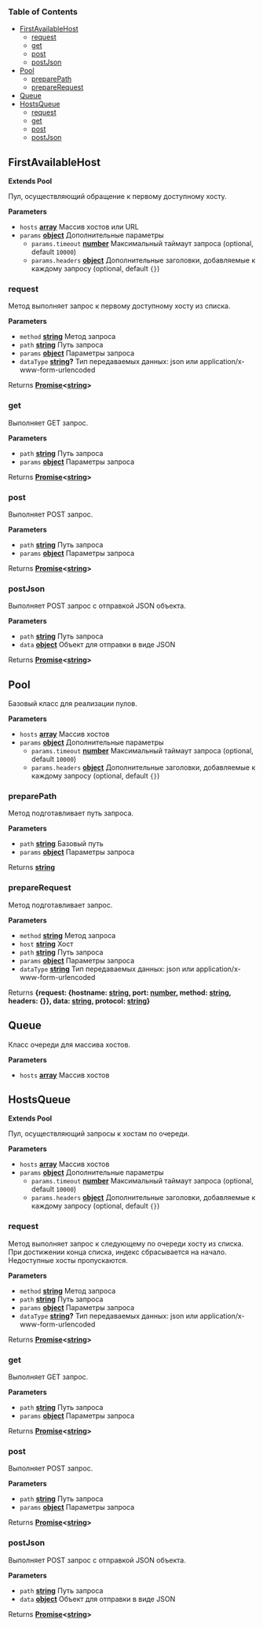 <!-- Generated by documentation.js. Update this documentation by updating the source code. -->

### Table of Contents

-   [FirstAvailableHost](#firstavailablehost)
    -   [request](#request)
    -   [get](#get)
    -   [post](#post)
    -   [postJson](#postjson)
-   [Pool](#pool)
    -   [preparePath](#preparepath)
    -   [prepareRequest](#preparerequest)
-   [Queue](#queue)
-   [HostsQueue](#hostsqueue)
    -   [request](#request-1)
    -   [get](#get-1)
    -   [post](#post-1)
    -   [postJson](#postjson-1)

## FirstAvailableHost

**Extends Pool**

Пул, осуществляющий обращение к первому доступному хосту.

**Parameters**

-   `hosts` **[array](https://developer.mozilla.org/docs/Web/JavaScript/Reference/Global_Objects/Array)** Массив хостов или URL
-   `params` **[object](https://developer.mozilla.org/docs/Web/JavaScript/Reference/Global_Objects/Object)** Дополнительные параметры
    -   `params.timeout` **[number](https://developer.mozilla.org/docs/Web/JavaScript/Reference/Global_Objects/Number)** Максимальный таймаут запроса (optional, default `10000`)
    -   `params.headers` **[object](https://developer.mozilla.org/docs/Web/JavaScript/Reference/Global_Objects/Object)** Дополнительные заголовки, добавляемые к каждому запросу (optional, default `{}`)

### request

Метод выполняет запрос к первому доступному хосту из списка.

**Parameters**

-   `method` **[string](https://developer.mozilla.org/docs/Web/JavaScript/Reference/Global_Objects/String)** Метод запроса
-   `path` **[string](https://developer.mozilla.org/docs/Web/JavaScript/Reference/Global_Objects/String)** Путь запроса
-   `params` **[object](https://developer.mozilla.org/docs/Web/JavaScript/Reference/Global_Objects/Object)** Параметры запроса
-   `dataType` **[string](https://developer.mozilla.org/docs/Web/JavaScript/Reference/Global_Objects/String)?** Тип передаваемых данных: json или application/x-www-form-urlencoded

Returns **[Promise](https://developer.mozilla.org/docs/Web/JavaScript/Reference/Global_Objects/Promise)&lt;[string](https://developer.mozilla.org/docs/Web/JavaScript/Reference/Global_Objects/String)>** 

### get

Выполняет GET запрос.

**Parameters**

-   `path` **[string](https://developer.mozilla.org/docs/Web/JavaScript/Reference/Global_Objects/String)** Путь запроса
-   `params` **[object](https://developer.mozilla.org/docs/Web/JavaScript/Reference/Global_Objects/Object)** Параметры запроса

Returns **[Promise](https://developer.mozilla.org/docs/Web/JavaScript/Reference/Global_Objects/Promise)&lt;[string](https://developer.mozilla.org/docs/Web/JavaScript/Reference/Global_Objects/String)>** 

### post

Выполняет POST запрос.

**Parameters**

-   `path` **[string](https://developer.mozilla.org/docs/Web/JavaScript/Reference/Global_Objects/String)** Путь запроса
-   `params` **[object](https://developer.mozilla.org/docs/Web/JavaScript/Reference/Global_Objects/Object)** Параметры запроса

Returns **[Promise](https://developer.mozilla.org/docs/Web/JavaScript/Reference/Global_Objects/Promise)&lt;[string](https://developer.mozilla.org/docs/Web/JavaScript/Reference/Global_Objects/String)>** 

### postJson

Выполняет POST запрос с отправкой JSON объекта.

**Parameters**

-   `path` **[string](https://developer.mozilla.org/docs/Web/JavaScript/Reference/Global_Objects/String)** Путь запроса
-   `data` **[object](https://developer.mozilla.org/docs/Web/JavaScript/Reference/Global_Objects/Object)** Объект для отправки в виде JSON

Returns **[Promise](https://developer.mozilla.org/docs/Web/JavaScript/Reference/Global_Objects/Promise)&lt;[string](https://developer.mozilla.org/docs/Web/JavaScript/Reference/Global_Objects/String)>** 

## Pool

Базовый класс для реализации пулов.

**Parameters**

-   `hosts` **[array](https://developer.mozilla.org/docs/Web/JavaScript/Reference/Global_Objects/Array)** Массив хостов
-   `params` **[object](https://developer.mozilla.org/docs/Web/JavaScript/Reference/Global_Objects/Object)** Дополнительные параметры
    -   `params.timeout` **[number](https://developer.mozilla.org/docs/Web/JavaScript/Reference/Global_Objects/Number)** Максимальный таймаут запроса (optional, default `10000`)
    -   `params.headers` **[object](https://developer.mozilla.org/docs/Web/JavaScript/Reference/Global_Objects/Object)** Дополнительные заголовки, добавляемые к каждому запросу (optional, default `{}`)

### preparePath

Метод подготавливает путь запроса.

**Parameters**

-   `path` **[string](https://developer.mozilla.org/docs/Web/JavaScript/Reference/Global_Objects/String)** Базовый путь
-   `params` **[object](https://developer.mozilla.org/docs/Web/JavaScript/Reference/Global_Objects/Object)** Параметры запроса

Returns **[string](https://developer.mozilla.org/docs/Web/JavaScript/Reference/Global_Objects/String)** 

### prepareRequest

Метод подготавливает запрос.

**Parameters**

-   `method` **[string](https://developer.mozilla.org/docs/Web/JavaScript/Reference/Global_Objects/String)** Метод запроса
-   `host` **[string](https://developer.mozilla.org/docs/Web/JavaScript/Reference/Global_Objects/String)** Хост
-   `path` **[string](https://developer.mozilla.org/docs/Web/JavaScript/Reference/Global_Objects/String)** Путь запроса
-   `params` **[object](https://developer.mozilla.org/docs/Web/JavaScript/Reference/Global_Objects/Object)** Параметры запроса
-   `dataType` **[string](https://developer.mozilla.org/docs/Web/JavaScript/Reference/Global_Objects/String)** Тип передаваемых данных: json или application/x-www-form-urlencoded

Returns **{request: {hostname: [string](https://developer.mozilla.org/docs/Web/JavaScript/Reference/Global_Objects/String), port: [number](https://developer.mozilla.org/docs/Web/JavaScript/Reference/Global_Objects/Number), method: [string](https://developer.mozilla.org/docs/Web/JavaScript/Reference/Global_Objects/String), headers: {}}, data: [string](https://developer.mozilla.org/docs/Web/JavaScript/Reference/Global_Objects/String), protocol: [string](https://developer.mozilla.org/docs/Web/JavaScript/Reference/Global_Objects/String)}** 

## Queue

Класс очереди для массива хостов.

**Parameters**

-   `hosts` **[array](https://developer.mozilla.org/docs/Web/JavaScript/Reference/Global_Objects/Array)** Массив хостов

## HostsQueue

**Extends Pool**

Пул, осуществляющий запросы к хостам по очереди.

**Parameters**

-   `hosts` **[array](https://developer.mozilla.org/docs/Web/JavaScript/Reference/Global_Objects/Array)** Массив хостов
-   `params` **[object](https://developer.mozilla.org/docs/Web/JavaScript/Reference/Global_Objects/Object)** Дополнительные параметры
    -   `params.timeout` **[number](https://developer.mozilla.org/docs/Web/JavaScript/Reference/Global_Objects/Number)** Максимальный таймаут запроса (optional, default `10000`)
    -   `params.headers` **[object](https://developer.mozilla.org/docs/Web/JavaScript/Reference/Global_Objects/Object)** Дополнительные заголовки, добавляемые к каждому запросу (optional, default `{}`)

### request

Метод выполняет запрос к следующему по очереди хосту из списка.
При достижении конца списка, индекс сбрасывается на начало.
Недоступные хосты пропускаются.

**Parameters**

-   `method` **[string](https://developer.mozilla.org/docs/Web/JavaScript/Reference/Global_Objects/String)** Метод запроса
-   `path` **[string](https://developer.mozilla.org/docs/Web/JavaScript/Reference/Global_Objects/String)** Путь запроса
-   `params` **[object](https://developer.mozilla.org/docs/Web/JavaScript/Reference/Global_Objects/Object)** Параметры запроса
-   `dataType` **[string](https://developer.mozilla.org/docs/Web/JavaScript/Reference/Global_Objects/String)?** Тип передаваемых данных: json или application/x-www-form-urlencoded

Returns **[Promise](https://developer.mozilla.org/docs/Web/JavaScript/Reference/Global_Objects/Promise)&lt;[string](https://developer.mozilla.org/docs/Web/JavaScript/Reference/Global_Objects/String)>** 

### get

Выполняет GET запрос.

**Parameters**

-   `path` **[string](https://developer.mozilla.org/docs/Web/JavaScript/Reference/Global_Objects/String)** Путь запроса
-   `params` **[object](https://developer.mozilla.org/docs/Web/JavaScript/Reference/Global_Objects/Object)** Параметры запроса

Returns **[Promise](https://developer.mozilla.org/docs/Web/JavaScript/Reference/Global_Objects/Promise)&lt;[string](https://developer.mozilla.org/docs/Web/JavaScript/Reference/Global_Objects/String)>** 

### post

Выполняет POST запрос.

**Parameters**

-   `path` **[string](https://developer.mozilla.org/docs/Web/JavaScript/Reference/Global_Objects/String)** Путь запроса
-   `params` **[object](https://developer.mozilla.org/docs/Web/JavaScript/Reference/Global_Objects/Object)** Параметры запроса

Returns **[Promise](https://developer.mozilla.org/docs/Web/JavaScript/Reference/Global_Objects/Promise)&lt;[string](https://developer.mozilla.org/docs/Web/JavaScript/Reference/Global_Objects/String)>** 

### postJson

Выполняет POST запрос с отправкой JSON объекта.

**Parameters**

-   `path` **[string](https://developer.mozilla.org/docs/Web/JavaScript/Reference/Global_Objects/String)** Путь запроса
-   `data` **[object](https://developer.mozilla.org/docs/Web/JavaScript/Reference/Global_Objects/Object)** Объект для отправки в виде JSON

Returns **[Promise](https://developer.mozilla.org/docs/Web/JavaScript/Reference/Global_Objects/Promise)&lt;[string](https://developer.mozilla.org/docs/Web/JavaScript/Reference/Global_Objects/String)>** 
